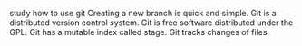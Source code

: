 study how to use git
Creating a new branch is quick and simple.
Git is a distributed version control system.
Git is free software distributed under the GPL.
Git has a mutable index called stage.
Git tracks changes of files.

